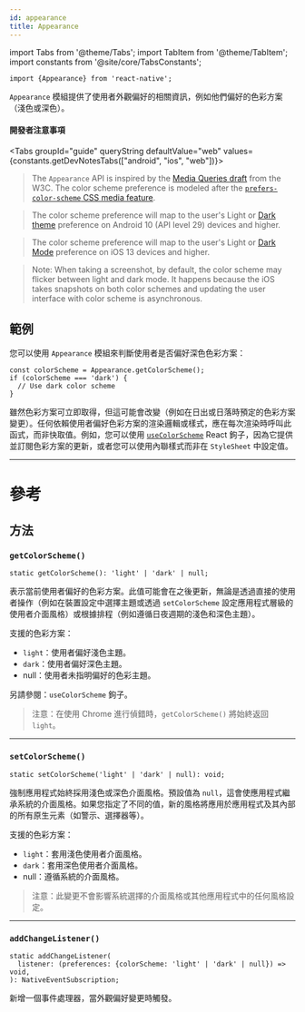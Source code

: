 ```yaml
---
id: appearance
title: Appearance
---
```


import Tabs from '@theme/Tabs'; import TabItem from '@theme/TabItem'; import constants from '@site/core/TabsConstants';

```tsx
import {Appearance} from 'react-native';
```

`Appearance` 模組提供了使用者外觀偏好的相關資訊，例如他們偏好的色彩方案（淺色或深色）。

#### 開發者注意事項

<Tabs groupId="guide" queryString defaultValue="web" values={constants.getDevNotesTabs(["android", "ios", "web"])}>

<TabItem value="web">

> The `Appearance` API is inspired by the [Media Queries draft](https://drafts.csswg.org/mediaqueries-5/) from the W3C. The color scheme preference is modeled after the [`prefers-color-scheme` CSS media feature](https://developer.mozilla.org/en-US/docs/Web/CSS/@media/prefers-color-scheme).

</TabItem>
<TabItem value="android">

> The color scheme preference will map to the user's Light or [Dark theme](https://developer.android.com/guide/topics/ui/look-and-feel/darktheme) preference on Android 10 (API level 29) devices and higher.

</TabItem>
<TabItem value="ios">

> The color scheme preference will map to the user's Light or [Dark Mode](https://developer.apple.com/design/human-interface-guidelines/ios/visual-design/dark-mode/) preference on iOS 13 devices and higher.

> Note: When taking a screenshot, by default, the color scheme may flicker between light and dark mode. It happens because the iOS takes snapshots on both color schemes and updating the user interface with color scheme is asynchronous.

</TabItem>
</Tabs>

## 範例

您可以使用 `Appearance` 模組來判斷使用者是否偏好深色色彩方案：

```tsx
const colorScheme = Appearance.getColorScheme();
if (colorScheme === 'dark') {
  // Use dark color scheme
}
```

雖然色彩方案可立即取得，但這可能會改變（例如在日出或日落時預定的色彩方案變更）。任何依賴使用者偏好色彩方案的渲染邏輯或樣式，應在每次渲染時呼叫此函式，而非快取值。例如，您可以使用 [`useColorScheme`](usecolorscheme) React 鉤子，因為它提供並訂閱色彩方案的更新，或者您可以使用內聯樣式而非在 `StyleSheet` 中設定值。

---

# 參考

## 方法

### `getColorScheme()`

```tsx
static getColorScheme(): 'light' | 'dark' | null;
```

表示當前使用者偏好的色彩方案。此值可能會在之後更新，無論是透過直接的使用者操作（例如在裝置設定中選擇主題或透過 `setColorScheme` 設定應用程式層級的使用者介面風格）或根據排程（例如遵循日夜週期的淺色和深色主題）。

支援的色彩方案：

- `light`：使用者偏好淺色主題。
- `dark`：使用者偏好深色主題。
- null：使用者未指明偏好的色彩主題。

另請參閱：`useColorScheme` 鉤子。

> 注意：在使用 Chrome 進行偵錯時，`getColorScheme()` 將始終返回 `light`。

---

### `setColorScheme()`

```tsx
static setColorScheme('light' | 'dark' | null): void;
```

強制應用程式始終採用淺色或深色介面風格。預設值為 `null`，這會使應用程式繼承系統的介面風格。如果您指定了不同的值，新的風格將應用於應用程式及其內部的所有原生元素（如警示、選擇器等）。

支援的色彩方案：

- `light`：套用淺色使用者介面風格。
- `dark`：套用深色使用者介面風格。
- null：遵循系統的介面風格。

> 注意：此變更不會影響系統選擇的介面風格或其他應用程式中的任何風格設定。

---

### `addChangeListener()`

```tsx
static addChangeListener(
  listener: (preferences: {colorScheme: 'light' | 'dark' | null}) => void,
): NativeEventSubscription;
```

新增一個事件處理器，當外觀偏好變更時觸發。